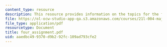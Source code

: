 ```yaml
---
content_type: resource
description: This resource provides information on the topics for the final assignment.
file: https://ol-ocw-studio-app-qa.s3.amazonaws.com/courses/21l-004-major-poets-fall-2001/aaedbc499370d9b292fc109ad793cfe2_four_assignment.pdf
file_type: application/pdf
resourcetype: Document
title: four_assignment.pdf
uid: aaedbc49-9370-d9b2-92fc-109ad793cfe2
---
```

